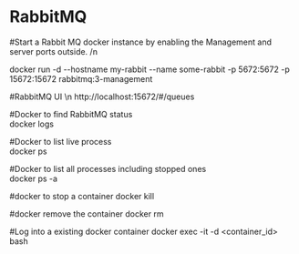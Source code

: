 # RabbitMQ

#Start a Rabbit MQ docker instance by enabling the Management and server ports outside. /n

 docker run -d --hostname my-rabbit --name some-rabbit -p 5672:5672 -p 15672:15672 rabbitmq:3-management

 #RabbitMQ UI \n
 http://localhost:15672/#/queues

 #Docker to find RabbitMQ status <br>
 docker logs <name of instance>

 #Docker to list live process <br>
 docker ps

 #Docker to list all processes including stopped ones <br>
 docker ps -a

 #docker to stop a container
 docker kill <process id>

 #docker remove the container
 docker rm <process id>

 #Log into a existing docker container
 docker exec -it -d <container_id> bash